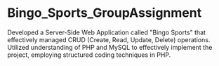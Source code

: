 # Bingo_Sports_GroupAssignment
Developed a Server-Side Web Application called "Bingo Sports" that effectively managed CRUD (Create, Read, Update, Delete) operations. Utilized understanding of PHP and MySQL to effectively implement the project, employing structured coding techniques in PHP.
